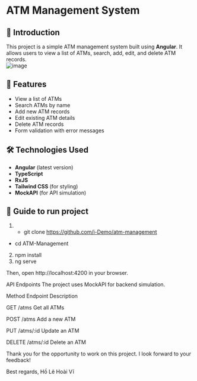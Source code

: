 # ATM Management System  

## 📝 Introduction  
This project is a simple ATM management system built using **Angular**. It allows users to view a list of ATMs, search, add, edit, and delete ATM records.  
![image](https://github.com/user-attachments/assets/032f38b6-18ef-4096-8d0e-bc15d632196c)

## 🚀 Features  
- View a list of ATMs  
- Search ATMs by name  
- Add new ATM records  
- Edit existing ATM details  
- Delete ATM records  
- Form validation with error messages  

## 🛠️ Technologies Used  
- **Angular** (latest version)  
- **TypeScript**  
- **RxJS**  
- **Tailwind CSS** (for styling)  
- **MockAPI** (for API simulation)  

## 📂 Guide to run project
1. + git clone https://github.com/i-Demo/atm-management
 + cd ATM-Management
2. npm install
3. ng serve

Then, open http://localhost:4200 in your browser.

API Endpoints
The project uses MockAPI for backend simulation.

Method	Endpoint	Description

GET	/atms	Get all ATMs

POST	/atms	Add a new ATM

PUT	/atms/:id	Update an ATM

DELETE	/atms/:id	Delete an ATM

Thank you for the opportunity to work on this project. I look forward to your feedback!

Best regards,
Hồ Lê Hoài Vĩ
